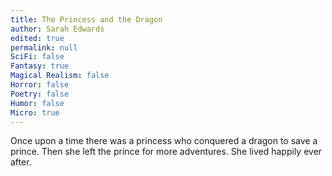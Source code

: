 ```yaml
---
title: The Princess and the Dragon
author: Sarah Edwards
edited: true
permalink: null
SciFi: false
Fantasy: true
Magical Realism: false
Horror: false
Poetry: false
Humor: false
Micro: true
---
```

Once upon a time there was a princess who conquered a dragon to save a prince. Then she left the prince for more adventures. She lived happily ever after.
